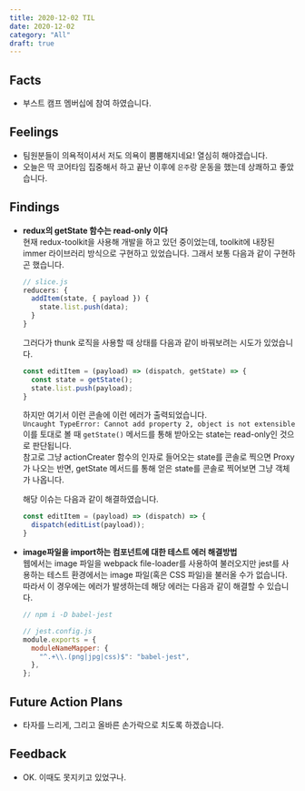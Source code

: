 ```yaml
---
title: 2020-12-02 TIL
date: 2020-12-02
category: "All"
draft: true
---
```


## Facts

- 부스트 캠프 멤버십에 참여 하였습니다.

## Feelings

- 팀원분들이 의욕적이셔서 저도 의욕이 뿜뿜해지네요! 열심히 해야겠습니다.
- 오늘은 딱 코어타임 집중해서 하고 끝난 이후에 `은주`랑 운동을 했는데 상쾌하고 좋았습니다.

## Findings

- **redux의 getState 함수는 read-only 이다**  
  현재 redux-toolkit을 사용해 개발을 하고 있던 중이었는데, toolkit에 내장된 immer 라이브러리 방식으로 구현하고 있었습니다. 그래서 보통 다음과 같이 구현하곤 했습니다.

    ```js
    // slice.js
    reducers: {
      addItem(state, { payload }) {
        state.list.push(data);
      }
    }
    ```

    그러다가 thunk 로직을 사용할 때 상태를 다음과 같이 바꿔보려는 시도가 있었습니다.

    ```js
    const editItem = (payload) => (dispatch, getState) => {
      const state = getState();
      state.list.push(payload);
    }
    ```

    하지만 여기서 이런 콘솔에 이런 에러가 출력되었습니다.  
    `Uncaught TypeError: Cannot add property 2, object is not extensible`  
    이를 토대로 볼 때 `getState()` 메서드를 통해 받아오는 state는 read-only인 것으로 판단됩니다.  
    참고로 그냥 actionCreater 함수의 인자로 들어오는 state를 콘솔로 찍으면 Proxy가 나오는 반면, getState 메서드를 통해 얻은 state를 콘솔로 찍어보면 그냥 객체가 나옵니다.  
      
    해당 이슈는 다음과 같이 해결하였습니다.

    ```js
    const editItem = (payload) => (dispatch) => {
      dispatch(editList(payload));
    }
    ```

- **image파일을 import하는 컴포넌트에 대한 테스트 에러 해결방법**  
  웹에서는 image 파일을 webpack file-loader를 사용하여 불러오지만 jest를 사용하는 테스트 환경에서는 image 파일(혹은 CSS 파일)을 불러올 수가 없습니다. 따라서 이 경우에는 에러가 발생하는데 해당 에러는 다음과 같이 해결할 수 있습니다.

    ```js
    // npm i -D babel-jest
    
    // jest.config.js
    module.exports = {
      moduleNameMapper: {
        "^.+\\.(png|jpg|css)$": "babel-jest",
      },
    };
    ```

## Future Action Plans

- 타자를 느리게, 그리고 올바른 손가락으로 치도록 하겠습니다.

## Feedback

- OK. 이때도 못지키고 있었구나.
